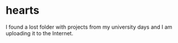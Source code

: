 # hearts
I found a lost folder with projects from my university days and I am uploading it to the Internet.
